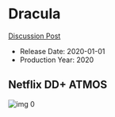# Dracula

[Discussion Post](https://www.avsforum.com/threads/bass-eq-for-filtered-movies.2995212/post-59054808)

* Release Date: 2020-01-01
* Production Year: 2020

## Netflix DD+ ATMOS

![img 0](https://i.imgur.com/BQlEDKh.jpg)

